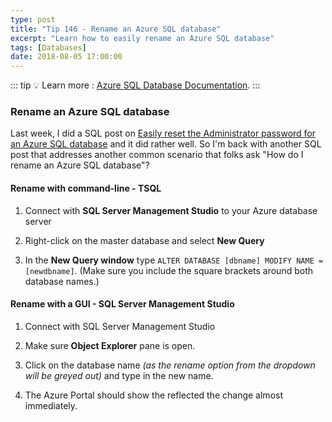 ```yaml
---
type: post
title: "Tip 146 - Rename an Azure SQL database"
excerpt: "Learn how to easily rename an Azure SQL database"
tags: [Databases]
date: 2018-08-05 17:00:00
---
```


::: tip
:bulb: Learn more : [Azure SQL Database Documentation](https://docs.microsoft.com/azure/sql-database?WT.mc_id=docs-azuredevtips-azureappsdev).
:::

### Rename an Azure SQL database

Last week, I did a SQL post on [Easily reset the Administrator password for an Azure SQL database](https://microsoft.github.io/AzureTipsAndTricks/blog/tip145.html) and it did rather well. So I'm back with another SQL post that addresses another common scenario that folks ask "How do I rename an Azure SQL database"?

#### Rename with command-line - TSQL

1. Connect with **SQL Server Management Studio** to your Azure database server

2. Right-click on the master database and select **New Query**

3. In the **New Query window** type `ALTER DATABASE [dbname] MODIFY NAME = [newdbname]`. (Make sure you include the square brackets around both database names.)

#### Rename with a GUI - SQL Server Management Studio

1. Connect with SQL Server Management Studio

2. Make sure **Object Explorer** pane is open.

3. Click on the database name *(as the rename option from the dropdown will be greyed out)* and type in the new name.

4. The Azure Portal should show the reflected the change almost immediately.

